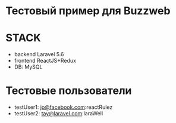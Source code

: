 # Тестовый пример для Buzzweb

# STACK
- backend Laravel 5.6
- frontend ReactJS+Redux 
- DB: MySQL

# Тестовые пользователи

- testUser1: jo@facebook.com:reactRulez
- testUser2: tay@laravel.com:laraWell
